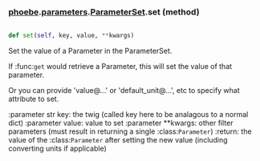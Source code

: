 ### [phoebe](phoebe.md).[parameters](phoebe.parameters.md).[ParameterSet](phoebe.parameters.ParameterSet.md).set (method)


```py

def set(self, key, value, **kwargs)

```



Set the value of a Parameter in the ParameterSet.

If :func:`get` would retrieve a Parameter, this will set the
value of that parameter.

Or you can provide 'value@...' or 'default_unit@...', etc
to specify what attribute to set.

:parameter str key: the twig (called key here to be analagous
    to a normal dict)
:parameter value: value to set
:parameter **kwargs: other filter parameters (must result in
    returning a single :class:`Parameter`)
:return: the value of the :class:`Parameter` after setting the
    new value (including converting units if applicable)

